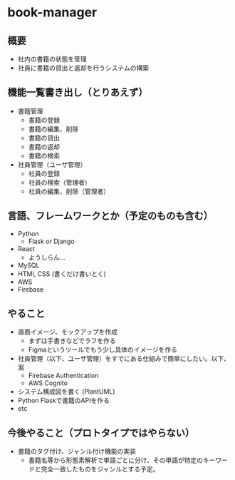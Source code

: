 # book-manager

## 概要
* 社内の書籍の状態を管理
* 社員に書籍の貸出と返却を行うシステムの構築

## 機能一覧書き出し（とりあえず）
* 書籍管理
  * 書籍の登録
  * 書籍の編集、削除
  * 書籍の貸出
  * 書籍の返却
  * 書籍の検索
* 社員管理（ユーザ管理）
  * 社員の登録
  * 社員の検索（管理者）
  * 社員の編集、削除（管理者）

## 言語、フレームワークとか（予定のものも含む）
* Python
  * Flask or Django
* React
  * ようしらん…
* MySQL
* HTMl, CSS (書くだけ書いとく)
* AWS
* Firebase

## やること
* 画面イメージ、モックアップを作成
  * まずは手書きなどでラフを作る
  * Figmaというツールでもう少し具体のイメージを作る  
* 社員管理（以下、ユーザ管理）をすでにある仕組みで簡単にしたい。以下、案
  * Firebase Authentication
  * AWS Cognito
* システム構成図を書く (PlantUML)
* Python Flaskで書籍のAPIを作る
* etc

## 今後やること（プロトタイプではやらない）
* 書籍のタグ付け、ジャンル付け機能の実装
  * 書籍名等から形態素解析で単語ごとに分け、その単語が特定のキーワードと完全一致したものをジャンルとする予定。
